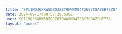 ```yaml
---
title: "SP11MQJ6XRW5DZQJZ8T9WWXM04T26Y7C8AZSH77ZG"
date: 2024-09-17T08:57:28.638Z
user: SP11MQJ6XRW5DZQJZ8T9WWXM04T26Y7C8AZSH77ZG
layout: "users"
---
```

    